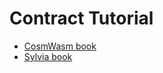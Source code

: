 # Contract Tutorial  
- [CosmWasm book](https://book.cosmwasm.com/)  
- [Sylvia book](https://cosmwasm.github.io/sylvia-book/)  
